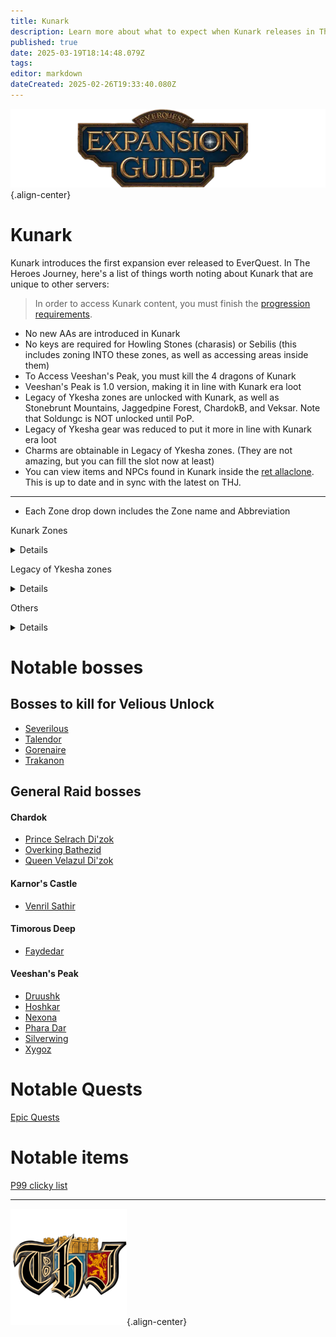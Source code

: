 ```yaml
---
title: Kunark
description: Learn more about what to expect when Kunark releases in The Heroes' Journey
published: true
date: 2025-03-19T18:14:48.079Z
tags: 
editor: markdown
dateCreated: 2025-02-26T19:33:40.080Z
---
```


![expansionguidebanner.webp](/expansionguidebanner.webp){.align-center}

# Kunark


Kunark introduces the first expansion ever released to EverQuest. In The Heroes Journey, here's a list of things worth noting about Kunark that are unique to other servers:

> In order to access Kunark content, you must finish the [progression requirements](/progression/).

- No new AAs are introduced in Kunark
- No keys are required for Howling Stones (charasis) or Sebilis (this includes zoning INTO these zones, as well as accessing areas inside them)
- To Access Veeshan's Peak, you must kill the 4 dragons of Kunark
- Veeshan's Peak is 1.0 version, making it in line with Kunark era loot
- Legacy of Ykesha zones are unlocked with Kunark, as well as Stonebrunt Mountains, Jaggedpine Forest, ChardokB, and Veksar. Note that Soldungc is NOT unlocked until PoP.
- Legacy of Ykesha gear was reduced to put it more in line with Kunark era loot
- Charms are obtainable in Legacy of Ykesha zones. (They are not amazing, but you can fill the slot now at least)
- You can view items and NPCs found in Kunark inside the [ret allaclone](<https://retributioneq.com/allaclone/?a=zone_era&era=kunark>). This is up to date and in sync with the latest on THJ.

---
- Each Zone drop down includes the Zone name and Abbreviation

Kunark Zones <details title="Kunark zones">
  
- **Cobalt Scar** - CS
- **Crystal Caverns** - CC
- **Dragon Necropolis** - DN
- **Eastern Wastes** - EW
- **Great Divide** - GD
- **Iceclad Ocean** - IO
- **Icewell Keep** - IK
- **Kael Drakkel** - Kael
- **Kerafyrm's Lair (Sleeper's Tomb)** - ST/Sleeper
- **Plane of Growth** - PoG
- **Plane of Mischief** - PoM
- **Siren's Grotto** - SG
- **Skyshrine** - SS
- **Stonebrunt Mountains** - SB
- **Temple of Veeshan** - ToV
- **The Warrens** - Warrens
- **Thurgadin** - Thurg
- **Tower of Frozen Shadow** - ToFS
- **Velketor's Labyrinth** - Velk
- **Wakening Land** - WL
- **Western Wastes** - WW
</details>

Legacy of Ykesha zones<details title="Legacy of Ykesha zones">
- **Crypt of Nadox** - CoN
- **Dulak's Harbor** - Dulak's
- **Gulf of Gunthak** - Gunthak
- **Hate's Fury, The Scorned Maiden** - HF
- **Torgiran Mines** - TM
- **Veksar** - Vek
</details>

Others <details title="Other zones">
- ChardokB (Halls of Betrayal) – ChardokB or HoB
- Jaggedpine Forest – JP
- Stonebrunt Mountains – SB
</details>

# Notable bosses
 ## Bosses to kill for Velious Unlock
- [Severilous](https://wiki.project1999.com/Severilous)
- [Talendor](https://wiki.project1999.com/Talendor)
- [Gorenaire](https://wiki.project1999.com/Gorenaire)
- [Trakanon](https://wiki.project1999.com/Trakanon)

## General Raid bosses

#### Chardok
- [Prince Selrach Di'zok](https://wiki.project1999.com/Prince_Selrach_Di%27zok)
- [Overking Bathezid](https://wiki.project1999.com/Overking_Bathezid)
- [Queen Velazul Di'zok](https://wiki.project1999.com/Queen_Velazul_Di%27zok)

#### Karnor's Castle
- [Venril Sathir](https://wiki.project1999.com/Venril_Sathir)

#### Timorous Deep
- [Faydedar](https://wiki.project1999.com/Faydedar)

#### Veeshan's Peak
- [Druushk](https://wiki.project1999.com/Druushk)
- [Hoshkar](https://wiki.project1999.com/Hoshkar)
- [Nexona](https://wiki.project1999.com/Nexona)
- [Phara Dar](https://wiki.project1999.com/Phara_Dar)
- [Silverwing](https://wiki.project1999.com/Silverwing)
- [Xygoz](https://wiki.project1999.com/Xygoz)

# Notable Quests
[Epic Quests](/equipment-guide/epics)
# Notable items
[P99 clicky list](https://wiki.project1999.com/Clickies)

---

![pagebreak6.webp](/pagebreak6.webp){.align-center}